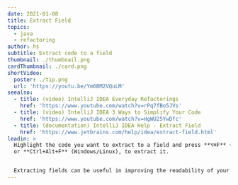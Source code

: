 ```yaml
---
date: 2021-01-08
title: Extract Field
topics:
  - java
  - refactoring
author: hs
subtitle: Extract code to a field
thumbnail: ./thumbnail.png
cardThumbnail: ./card.png
shortVideo:
  poster: ./tip.png
  url: 'https://youtu.be/Ym6BM2VQuLM'
seealso:
  - title: (video) IntelliJ IDEA Everyday Refactorings
    href: 'https://www.youtube.com/watch?v=rPq7fBo5JVs'
  - title: (video) IntelliJ IDEA 3 Ways to Simplify Your Code
    href: 'https://www.youtube.com/watch?v=HgWU25YwDfc'
  - title: (documentation) IntelliJ IDEA Help - Extract Field
    href: 'https://www.jetbrains.com/help/idea/extract-field.html'
leadin: >
  Highlight the code you want to extract to a field and press **⌥⌘F** (macOS),
  or **Ctrl+Alt+F** (Windows/Linux), to extract it.


  Extracting fields can be useful in improving the readability of your code.
---
```


